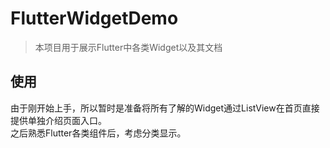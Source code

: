 # FlutterWidgetDemo
> 本项目用于展示Flutter中各类Widget以及其文档

## 使用
由于刚开始上手，所以暂时是准备将所有了解的Widget通过ListView在首页直接提供单独介绍页面入口。  
之后熟悉Flutter各类组件后，考虑分类显示。